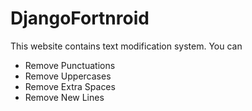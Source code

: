# DjangoFortnroid
This website contains text modification system. 
You can
- Remove Punctuations
- Remove Uppercases
- Remove Extra Spaces
- Remove New Lines
